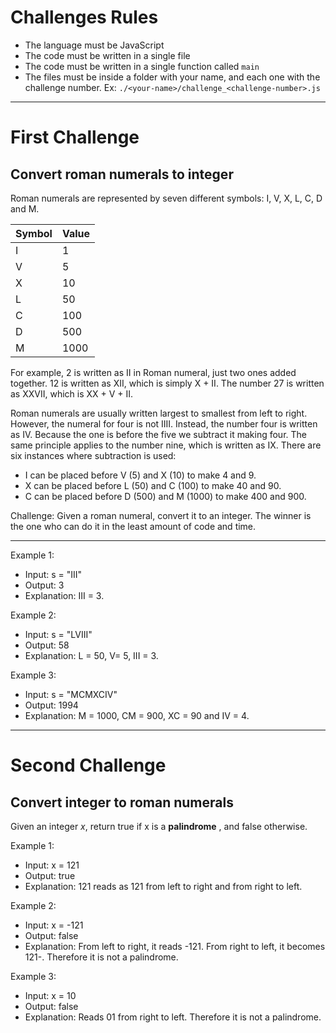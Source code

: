 # Challenges Rules

* The language must be JavaScript
* The code must be written in a single file
* The code must be written in a single function called `main`
* The files must be inside a folder with your name, and each one with the challenge number. Ex: `./<your-name>/challenge_<challenge-number>.js`

--------------------

# First Challenge

## Convert roman numerals to integer

Roman numerals are represented by seven different symbols: I, V, X, L, C, D and M.

| Symbol | Value |
|--------|-------|
| I      | 1     |
| V      | 5     |
| X      | 10    |
| L      | 50    |
| C      | 100   |
| D      | 500   |
| M      | 1000  |

For example, 2 is written as II in Roman numeral, just two ones added together. 12 is written as XII, which is simply X + II. The number 27 is written as XXVII, which is XX + V + II.

Roman numerals are usually written largest to smallest from left to right. However, the numeral for four is not IIII. Instead, the number four is written as IV. Because the one is before the five we subtract it making four. The same principle applies to the number nine, which is written as IX. There are six instances where subtraction is used:

* I can be placed before V (5) and X (10) to make 4 and 9.
* X can be placed before L (50) and C (100) to make 40 and 90.
* C can be placed before D (500) and M (1000) to make 400 and 900.

Challenge: Given a roman numeral, convert it to an integer. The winner is the one who can do it in the least amount of code and time.

---
Example 1:

* Input: s = "III"
* Output: 3
* Explanation: III = 3.

Example 2:

* Input: s = "LVIII"
* Output: 58
* Explanation: L = 50, V= 5, III = 3.

Example 3:

* Input: s = "MCMXCIV"
* Output: 1994
* Explanation: M = 1000, CM = 900, XC = 90 and IV = 4.

--------------------

# Second Challenge

## Convert integer to roman numerals

Given an integer _x_, return true if x is a **palindrome** , and false otherwise.

Example 1:

* Input: x = 121
* Output: true
* Explanation: 121 reads as 121 from left to right and from right to left.

Example 2:

* Input: x = -121
* Output: false
* Explanation: From left to right, it reads -121. From right to left, it becomes 121-. Therefore it is not a palindrome.

Example 3:

* Input: x = 10
* Output: false
* Explanation: Reads 01 from right to left. Therefore it is not a palindrome.
